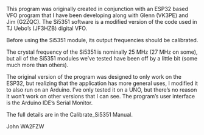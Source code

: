 This program was originally created in conjunction with an ESP32 based
VFO program that I have been developing along with Glenn (VK3PE) and
Jim (G2ZQC). The Si5351 software is a modified version of the code used
in TJ Uebo’s (JF3HZB) digital VFO.

Before using the Si5351 module, its output frequencies should be calibrated.

The crystal frequency of the Si5351 is nominally 25 MHz (27 MHz on some),
but all of the Si5351 modules we’ve tested have been off by a little bit
(some much more than others).

The original version of the program was designed to only work on the
ESP32, but realizing that the application has more general uses, I
modified it to also run on an Arduino. I’ve only tested it on a UNO,
but there’s no reason it won’t work on other versions that I can see.
The program’s user interface is the Arduino IDE’s Serial Monitor.

The full details are in the Calibrate_Si5351 Manual.

John
WA2FZW